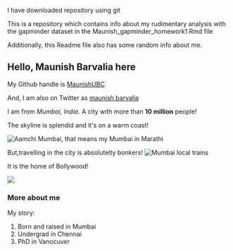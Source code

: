 I have downloaded repository using git

This is a repository which contains info about my rudimentary analysis with the gapminder dataset in the Maunish_gapminder_homework1.Rmd file

Additionally, this Readme file also has some random info about me.

## Hello, Maunish Barvalia here
My Github handle is [MaunishUBC](https://github.com/MaunishUBC)

And, I am also on Twitter as [maunish barvalia](https://twitter.com/maunishbarvalia?lang=en)


I am from *Mumbai, India*. A city with more than **10 million** people!

The skyline is splendid and it's on a warm coast!

![Aamchi Mumbai, that means my Mumbai in Marathi](https://qph.fs.quoracdn.net/main-qimg-e4dc72dfb672ac2a87c56682bb528a66-c)



But,travelling in the city is absolutelty bonkers! 
![Mumbai local trains](https://www.livemint.com/rf/Image-621x414/LiveMint/Period1/2014/07/03/Photos/OPED_4C--621x414.jpg)


It is the home of Bollywood!

![](https://media.giphy.com/media/HKrqzeiWPrLnq/giphy.gif)


### More about me

My story:
1. Born and raised in Mumbai
2. Undergrad in Chennai
3. PhD in Vanocuver



